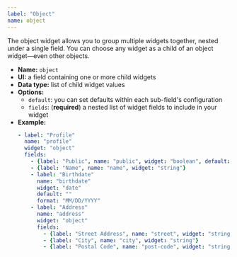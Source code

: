 ```yaml
---
label: "Object"
name: object
---
```


The object widget allows you to group multiple widgets together, nested under a single field. You can choose any widget as a child of an object widget—even other objects.

- **Name:** `object`
- **UI:** a field containing one or more child widgets
- **Data type:** list of child widget values
- **Options:**
  - `default`: you can set defaults within each sub-field's configuration
  - `fields`: (**required**) a nested list of widget fields to include in your widget
- **Example:**
    ```yaml
    - label: "Profile"
      name: "profile"
      widget: "object"
      fields:
        - {label: "Public", name: "public", widget: "boolean", default: true}
        - {label: "Name", name: "name", widget: "string"}
        - label: "Birthdate"
          name: "birthdate"
          widget: "date"
          default: ""
          format: "MM/DD/YYYY"
        - label: "Address"
          name: "address"
          widget: "object"
          fields: 
            - {label: "Street Address", name: "street", widget: "string"}
            - {label: "City", name: "city", widget: "string"}
            - {label: "Postal Code", name: "post-code", widget: "string"}
    ```
